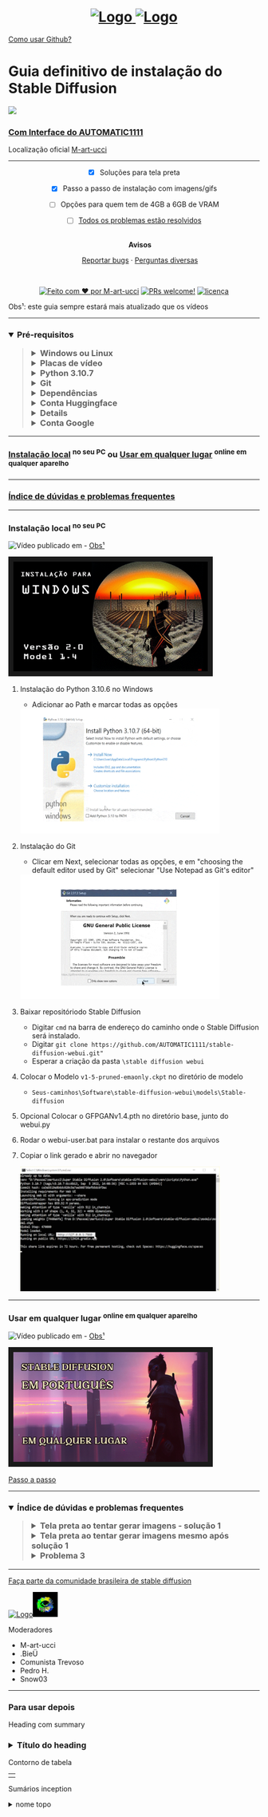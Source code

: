 <h1 align="center">
  <a href="https://github.com/M-art-ucci">
    <img src="https://github.com/M-art-ucci/Stable-Diffusion-pt-BR-Definitivo/blob/main/Assets/logo%20ouro%20veludo.png" alt="Logo" width="125" height="125">
  </a>
  <a href="https://discord.com/invite/9ZFdQH5YP6">
    <img src="https://github.com/M-art-ucci/Stable-Diffusion-pt-BR-Definitivo/blob/main/Assets/logo%20discord%20copy.png" alt="Logo" width="125" height="125">
</h1>
<a href="https://tecnoblog.net/responde/como-usar-o-github-guia-para-iniciantes/">Como usar Github?</a>

# Guia definitivo de instalação do Stable Diffusion
  	
  <a href="[b27da3676739813c35aa2d6aac4bd6d1326a2a7b](https://github.com/M-art-ucci/Stable-Diffusion-pt-BR-Definitivo/commit/b27da3676739813c35aa2d6aac4bd6d1326a2a7b)](https://img.shields.io/badge/%C3%BAltima%20modifica%C3%A7%C3%A3o-12%2F11%2F2022-green"><img src="https://img.shields.io/badge/%C3%BAltima%20modifica%C3%A7%C3%A3o-12%2F11%2F2022-green">

### Com [Interface do AUTOMATIC1111](https://github.com/AUTOMATIC1111/stable-diffusion-webui)
<div align="left"> Localização oficial <a href="https://github.com/M-art-ucci">M-art-ucci</a>
</div>

---

<div align="center">

- [x] Soluções para tela preta
- [x] Passo a passo de instalação com imagens/gifs
- [ ] Opções para quem tem de 4GB a 6GB de VRAM
- [ ] [Todos os problemas estão resolvidos](https://github.com/M-art-ucci/Stable-Diffusion-pt-BR-Definitivo/issues)
  <br />
  <br />
  
  <b>Avisos</b>
  
  <a href="https://github.com/M-art-ucci/Stable-Diffusion-pt-BR-Definitivo/issues">Reportar bugs</a>
  ·
  <a href="https://github.com/M-art-ucci/Stable-Diffusion-pt-BR-Definitivo/pulls">Perguntas diversas</a>
</div>

<div align="center">
<br />

[![Feito com ♥ por M-art-ucci](https://img.shields.io/badge/Feito%20com%20%E2%99%A5%20por-M--art--ucci-red)](https://github.com/M-art-ucci)
[![PRs welcome!](https://img.shields.io/badge/PRs-bem--vindos-orange)](https://github.com/M-art-ucci/Stable-Diffusion-pt-BR-Definitivo/pulls)
[![licença](https://img.shields.io/badge/Licen%C3%A7a-MIT-green)](LICENSE)

</div>

<div align="left"> Obs¹: este guia sempre estará mais atualizado que os vídeos
</div>

---

 <div>
 <h3><details open><summary><b>Pré-requisitos</b></summary>
     <blockquote><details><summary>
     Windows ou Linux
     </summary>
        <blockquote>
        Windows 10/11
        </blockquote>
        <blockquote>
        Linux
        </blockquote></details>
  <details closed><summary>Placas de vídeo</summary>
    <blockquote><details><summary>Nvidia com mais de 6GB de VRAM</summary>
      <blockquote>
      Cada Placa
      </blockquote></details>
  <details closed><summary>Nvidia com 4GB a 6GB de VRAM</summary>
    <blockquote>
    Cada Placa
    </blockquote></details>
  </blockquote></details>
  <details closed><summary>Python 3.10.7</summary>
    <blockquote>
    <a href="https://www.python.org/ftp/python/3.10.6/python-3.10.6-amd64.exe">Instalador (64-bit)</a><sup>ainda não instalar</sup> 
    </blockquote></details>
  <details closed><summary>Git</summary>
    <blockquote>
    <a href="https://github.com/git-for-windows/git/releases/download/v2.38.1.windows.1/Git-2.38.1-64-bit.exe">Instalador (64-bit)</a><sup>ainda não instalar</sup>
    </blockquote></details>
  <details closed><summary>Dependências</summary>
    <blockquote>
    <a href="https://drive.google.com/file/d/1AYUYAQ8j5oeRLF1-grme_qMxt-qALeJ7/view">Google Drive Martucci</a>
    <details closed><summary>Backups</summary>
     <blockquote>
     <a href="https://drive.google.com/drive/folders/1nsKKMCb-OA2MqKDdjU4yAyI8GBWHWiFs">Drive do Aitrepreneur</a>
     </blockquote>
     <blockquote>
     <a href="https://mega.nz/file/NtxyzR4S#omW4PFOPhkV74SXN8VCgbHb1dSv7VML3J49XYwbzj0k">Mega do Aitrepreneur</a>
     </blockquote>
     <blockquote>
     <a href="https://gofile.io/d/Bzdkj3">Go file do Aitrepreneur</a>
     </blockquote></summary></details>
   </blockquote></details>
   
  <details closed><summary>Conta Huggingface</summary>
    <blockquote>
    <a href="https://huggingface.co/">Huggingface.co</a>
    <blockquote>
    <a href="https://huggingface.co/blog/stable_diffusion#license">Licença
  
  <blockquote>
  
  </blockquote></details>
  <details closed><summary>Baixar modelo .ckpt</summary>
    <blockquote>
    <a href="https://huggingface.co/runwayml/stable-diffusion-v1-5">Modelo 1.5</a>
      <blockquote> Para gerar imagens baixar o "v1-5-pruned-emaonly.ckpt"
      </blockquote>
      <blockquote> Para treinamentos baixar o "v1-5-pruned.ckpt"
      </blockquote>
      <img src="/Assets/modelos%2015.PNG" width="400" height="150"/>
      <blockquote>
      <sup>Confirmar o acesso no final da página!</sup>
      </blockquote>
     </blockquote>
      
  <blockquote>
  
  </blockquote></details>
      
  <details closed><summary>Conta Google</summary><blockquote>
    <a href="https://accounts.google.com/signup/">Criar conta Google</a>
    <blockquote>     
  </blockquote></details>
</blockquote></details>
 </div>


---


### [Instalação local](https://github.com/M-art-ucci/Stable-Diffusion-pt-BR-Definitivo#instala%C3%A7%C3%A3o-local-no-seu-pc) </a> <sup>no seu PC</sup> ou [Usar em qualquer lugar</a> <sup> online em qualquer aparelho</sup>](https://github.com/M-art-ucci/Stable-Diffusion-pt-BR-Definitivo#usar-em-qualquer-lugar--online-em-qualquer-aparelho)


---
### [Índice de dúvidas e problemas frequentes](https://github.com/M-art-ucci/Stable-Diffusion-pt-BR-Definitivo#%C3%ADndice-de-d%C3%BAvidas-e-problemas-frequentes-tela-preta-ao-tentar-gerar-imagens---solu%C3%A7%C3%A3o-1-gpu-nvidia-geforce-gtx-1650-1660-e-1660-ti-abrir-o-webui-userbat-com-editor-de-texto-e-acrescentar-o-argumento---precision-full---no-half------tela-preta-ao-tentar-gerar-imagens-mesmo-ap%C3%B3s-solu%C3%A7%C3%A3o-1----1-se-houver-espa%C3%A7os-entre-os-nomes-de-cada-caminho-colocar---at%C3%A9-onde-est%C3%A1-o-webui-serbat----2-abrir-o-cmd-na-pasta-do-webui-seubat----3-atualizar-para-a-%C3%BAltima-vers%C3%A3o-digitando-git-pull----4-abrir-o-arquivo-webui-userbat-com-um-editor-de-texto----5-na-frente-de-set-commandline_args-acrescentar-o-argumento---precision-full---no-half---medvram---opt-split-attention------6-abaixo-da-linha-set-commandline_args-acrescentar-o-argumento-set-optimized_turbotrue--------problema-3-----solu%C3%A7%C3%A3o-3-----)
---
### Instalação local</a> <sup>no seu PC</sup>

![Vídeo publicado em](https://img.shields.io/badge/v%C3%ADdeo%20publicado%20em-26%2F09%2F22-lightgrey) - <a href="https://github.com/M-art-ucci/Stable-Diffusion-pt-BR-Definitivo#instala%C3%A7%C3%A3o-local-no-seu-pc:~:text=Obs%C2%B9%3A%20este%20guia%20sempre%20estar%C3%A1%20mais%20atualizado%20que%20os%20v%C3%ADdeos">Obs¹</a>

<a href="http://www.youtube.com/watch?feature=player_embedded&v=QiwRMlW4qMQ"
target="_blank"><img src="https://github.com/M-art-ucci/Stable-Diffusion-pt-BR-Definitivo/blob/main/Assets/thumb%20video%201.png" 
alt="IMAGE ALT TEXT HERE" width="390" height="220" border="10" /></a>

1. Instalação do Python 3.10.6 no Windows
   - Adicionar ao Path e marcar todas as opções
   <img src="/Assets/inst-python.gif" width="400" height="250"/>
2. Instalação do Git
   - Clicar em Next, selecionar todas as opções, e em "choosing the default editor used by Git" selecionar "Use Notepad as Git's editor"
   <img src="/Assets/inst-git2.gif" width="400" height="250"/>
3. Baixar repositóriodo Stable Diffusion
   - Digitar `cmd` na barra de endereço do caminho onde o Stable Diffusion será instalado.
   - Digitar `git clone https://github.com/AUTOMATIC1111/stable-diffusion-webui.git"`
   - Esperar a criação da pasta `\stable diffusion webui`
4. Colocar o Modelo `v1-5-pruned-emaonly.ckpt` no diretório de modelo
   - `Seus-caminhos\Software\stable-diffusion-webui\models\Stable-diffusion`
5. Opcional Colocar o GFPGANv1.4.pth no diretório base, junto do webui.py
6. Rodar o webui-user.bat para instalar o restante dos arquivos
7. Copiar o link gerado e abrir no navegador
    
   <img src="/Assets/link%20para%20interace.PNG" width="400" height="250"/>

---
   
   
### Usar em qualquer lugar </a> <sup>online em qualquer aparelho</sup>

![Vídeo publicado em](https://img.shields.io/badge/v%C3%ADdeo%20publicado%20em-26%2F10%2F22-lightgrey) - <a href="https://github.com/M-art-ucci/Stable-Diffusion-pt-BR-Definitivo#instala%C3%A7%C3%A3o-local-no-seu-pc:~:text=Obs%C2%B9%3A%20este%20guia%20sempre%20estar%C3%A1%20mais%20atualizado%20que%20os%20v%C3%ADdeos">Obs¹</a>

<a href="http://www.youtube.com/watch?feature=player_embedded&v=JQVvl6VZSXg"
target="_blank"><img src="https://github.com/M-art-ucci/Stable-Diffusion-pt-BR-Definitivo/blob/main/Assets/sd%20em%20pt%20thumb.png" 
alt="IMAGE ALT TEXT HERE" width="390" height="220" border="10" /></a>



[Passo a passo](https://github.com/M-art-ucci/Fast-Stable-Diffusion-PT-Colab) 


---

<div>
 <h3><details open><summary><b>Índice de dúvidas e problemas frequentes</b></summary>
 <blockquote><details><summary>Tela preta ao tentar gerar imagens - solução 1</summary>
 <blockquote><details><summary>GPU NVIDIA GeForce GTX 1650, 1660 e 1660 Ti</summary>
 <blockquote>Abrir o webui-user.bat com editor de texto e acrescentar o argumento
     
        
     --precision full --no-half
     

  </blockquote></details>
  </blockquote></details>
  
  
  <details><summary>Tela preta ao tentar gerar imagens mesmo após solução 1</summary>
  <blockquote>
  1. Se houver espaços entre os nomes de cada caminho, colocar "-" até onde está o webui-ser.bat
  <blockquote></blockquote>
  2. Abrir o CMD na pasta do webui-seu.bat
  <blockquote></blockquote>
  3. Atualizar para a última versão digitando "git pull"
  <blockquote></blockquote>
  4. Abrir o arquivo webui-user.bat com um editor de texto
  <blockquote></blockquote>
  5. Na frente de "set COMMANDLINE_ARGS=" acrescentar o argumento "--precision full --no-half --medvram --opt-split-attention"  
  <blockquote></blockquote>
  6. Abaixo da linha "set COMMANDLINE_ARGS=" acrescentar o argumento "set OPTIMIZED_TURBO=true"  
  <blockquote></blockquote>
  
  </blockquote></details>
    
  <details><summary>Problema 3</summary><blockquote>
     Solução 3
  
  <blockquote>
  
  </blockquote></details>
      
</blockquote></details>
 </div>
   

---

<a href="https://discord.com/invite/9ZFdQH5YP6">Faça parte da comunidade brasileira de stable diffusion</a>

<a href="https://discord.com/"><img src="https://img.shields.io/badge/Discord-5865F2?style=for-the-badge&logo=discord&logoColor=white" alt="Logo" width="180" height="50"><a href="https://discord.com/invite/9ZFdQH5YP6"><img src="https://github.com/M-art-ucci/Stable-Diffusion-pt-BR-Definitivo/blob/main/Assets/logo%20SD%20BR%20nov%2022.png" alt="Logo" width="50" height="50">


</a>
   
 Moderadores
  - M-art-ucci
  - .BieÜ
  - Comunista Trevoso
  - Pedro H.
  - Snow03

---

<h3>Para usar depois</h3>

  Heading com summary
<div>
 <h3><details closed><summary><b>Título do heading</b></summary><blockquote>
  <details><summary>Summary 1</summary><blockquote>
     Lista 1
  </blockquote></details>
  <details><summary>Summary 2</summary><blockquote>
     Lista 2 
  <blockquote>  
  </blockquote></details>
      
</blockquote></details>
 </div>
   
Contorno de tabela

<table>
<tr>
<td>

</td>
</tr>
</table>

Sumários inception

<details closed><summary>nome topo</summary><blockquote>
     <details><summary>nome interno inicial 1</summary><blockquote>
     Nome interno final 1
  </blockquote></details>
     <details closed><summary>nome interno inicial 2</summary><blockquote>
     Nome interno final 2
  </blockquote></details>
  </blockquote></details>

